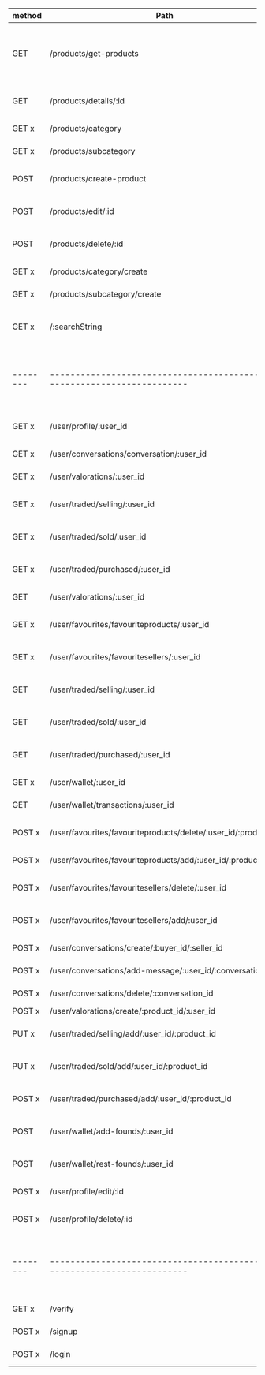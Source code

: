 | method | Path                                                                  | Description                                                    |
|--------|-----------------------------------------------------------------------|----------------------------------------------------------------|
| GET    | /products/get-products                                                | Busca productos, establece condiciones a traves de las queries |
| GET    | /products/details/:id                                                 | Trae un producto en especifico                                 |
| GET   x| /products/category                                                    | Trae las categorias                                            |
| GET   x| /products/subcategory                                                 | Trae las subcategorias                                         |
| POST   | /products/create-product                                              | Crea un nuevo producto a la base de datos                      |
| POST   | /products/edit/:id                                                    | Edita un producto en especifico                                |
| POST   | /products/delete/:id                                                  | Borra un producto en especifico                                |
| GET   x| /products/category/create                                             | Crea una categoria                                             |
| GET   x| /products/subcategory/create                                          | Crea una subcategoria                                          |
| GET   x| /:searchString                                                        | Busca los objetos que contengan esa palabra                    |
|--------|-----------------------------------------------------------------------|----------------------------------------------------------------|
| GET   x| /user/profile/:user_id                                                | Informacion basica del usuario                                 |
| GET   x| /user/conversations/conversation/:user_id                             | Conversaciones del usuario                                     |
| GET   x| /user/valorations/:user_id                                            | Valoraciones del usuario                                       |
| GET   x| /user/traded/selling/:user_id                                         | Productos en venta del usuario                                 |
| GET   x| /user/traded/sold/:user_id                                            | Productos vendidos del usuario                                 |
| GET   x| /user/traded/purchased/:user_id                                       | Productos comprados por el usuario                             |
| GET    | /user/valorations/:user_id                                            | Valoraciones del usuario                                       |
| GET   x| /user/favourites/favouriteproducts/:user_id                           | Productos favoritos del usuario                                |
| GET   x| /user/favourites/favouritesellers/:user_id                            | Vendedores favoritos del usuario                               |
| GET    | /user/traded/selling/:user_id                                         | Productos en venta del usuario                                 |
| GET    | /user/traded/sold/:user_id                                            | Productos vendidos del usuario                                 |
| GET    | /user/traded/purchased/:user_id                                       | Productos comprados por el usuario                             |
| GET   x| /user/wallet/:user_id                                                 | Cartera del usuario                                            |
| GET    | /user/wallet/transactions/:user_id                                    | Cartera del usuario                                            |
| POST  x| /user/favourites/favouriteproducts/delete/:user_id/:product_id        | Borra el producto de favoritos                                 |
| POST  x| /user/favourites/favouriteproducts/add/:user_id/:product_id           | Añade producto a favoritos                                     |
| POST  x| /user/favourites/favouritesellers/delete/:user_id                     | Elimina vendedor favorito                                      |
| POST  x| /user/favourites/favouritesellers/add/:user_id                        | Añade vendedor favorito                                        |
| POST  x| /user/conversations/create/:buyer_id/:seller_id                       | Crea conversacion                                              |
| POST  x| /user/conversations/add-message/:user_id/:conversation_id             | Añade mensaje a conversacion                                   |
| POST  x| /user/conversations/delete/:conversation_id                           | Elimina conversacion                                           |
| POST  x| /user/valorations/create/:product_id/:user_id                         | Crea valoracion                                                |
| PUT   x| /user/traded/selling/add/:user_id/:product_id                         | Añade un producto en venta                                     |
| PUT   x| /user/traded/sold/add/:user_id/:product_id                            | Añade un producto vendido                                      |
| POST  x| /user/traded/purchased/add/:user_id/:product_id                       | Añade un producto comprado                                     |
| POST   | /user/wallet/add-founds/:user_id                                      | Suma fondos a la cuenta y crea la transacion                   |
| POST   | /user/wallet/rest-founds/:user_id                                     | Resta fondos a la cuenta  y crea la transacion                 |
| POST  x| /user/profile/edit/:id                                                | Edita un usuario en especifico                                 |
| POST  x| /user/profile/delete/:id                                              | Borra un usuario en especifico                                 |
|--------|-----------------------------------------------------------------------|----------------------------------------------------------------|
| GET   x| /verify                                                               | verifica la cuenta                                             |
| POST  x| /signup                                                               | crea nuevo usuario                                             |
| POST  x| /login                                                                | conecta al usuario                                             |